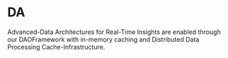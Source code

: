# DA
Advanced-Data Architectures for Real-Time Insights are enabled through our DAOFramework with in-memory caching and Distributed Data Processing Cache-Infrastructure.
